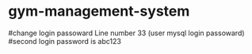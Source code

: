 # gym-management-system

#change login passoward Line number 33  (user mysql login passoward)
#second login password is abc123
